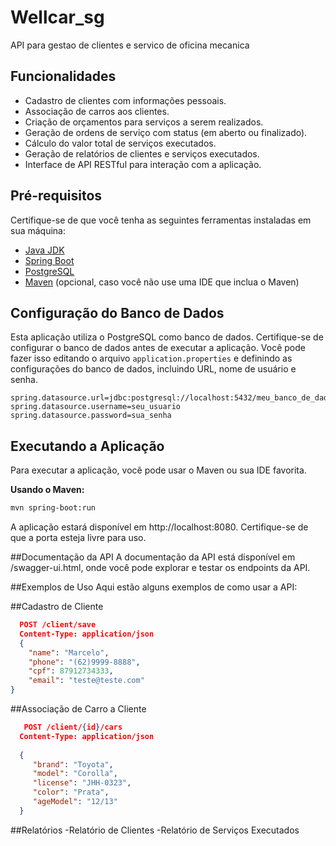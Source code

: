 # Wellcar_sg
API para gestao de clientes e servico de oficina mecanica

## Funcionalidades

- Cadastro de clientes com informações pessoais.
- Associação de carros aos clientes.
- Criação de orçamentos para serviços a serem realizados.
- Geração de ordens de serviço com status (em aberto ou finalizado).
- Cálculo do valor total de serviços executados.
- Geração de relatórios de clientes e serviços executados.
- Interface de API RESTful para interação com a aplicação.

## Pré-requisitos

Certifique-se de que você tenha as seguintes ferramentas instaladas em sua máquina:

- [Java JDK](https://www.oracle.com/java/technologies/javase-downloads.html)
- [Spring Boot](https://spring.io/projects/spring-boot)
- [PostgreSQL](https://www.postgresql.org/download/)
- [Maven](https://maven.apache.org/download.cgi) (opcional, caso você não use uma IDE que inclua o Maven)

## Configuração do Banco de Dados

Esta aplicação utiliza o PostgreSQL como banco de dados. Certifique-se de configurar o banco de dados antes de executar a aplicação. Você pode fazer isso editando o arquivo `application.properties` e definindo as configurações do banco de dados, incluindo URL, nome de usuário e senha.

```properties
spring.datasource.url=jdbc:postgresql://localhost:5432/meu_banco_de_dados
spring.datasource.username=seu_usuario
spring.datasource.password=sua_senha
```
## Executando a Aplicação

Para executar a aplicação, você pode usar o Maven ou sua IDE favorita.

**Usando o Maven:**

```bash
mvn spring-boot:run
```

A aplicação estará disponível em http://localhost:8080. Certifique-se de que a porta esteja livre para uso.

##Documentação da API
A documentação da API está disponível em /swagger-ui.html, onde você pode explorar e testar os endpoints da API.

##Exemplos de Uso
Aqui estão alguns exemplos de como usar a API:

##Cadastro de Cliente

```json
  POST /client/save
  Content-Type: application/json
  {
    "name": "Marcelo",
    "phone": "(62)9999-8888",
    "cpf": 87912734333,
    "email": "teste@teste.com"
}
```

##Associação de Carro a Cliente
```json
   POST /client/{id}/cars
  Content-Type: application/json
  
  {
     "brand": "Toyota",
     "model": "Corolla",
     "license": "JHH-0323",
     "color": "Prata",
     "ageModel": "12/13"
  }

```
##Relatórios
-Relatório de Clientes
-Relatório de Serviços Executados





